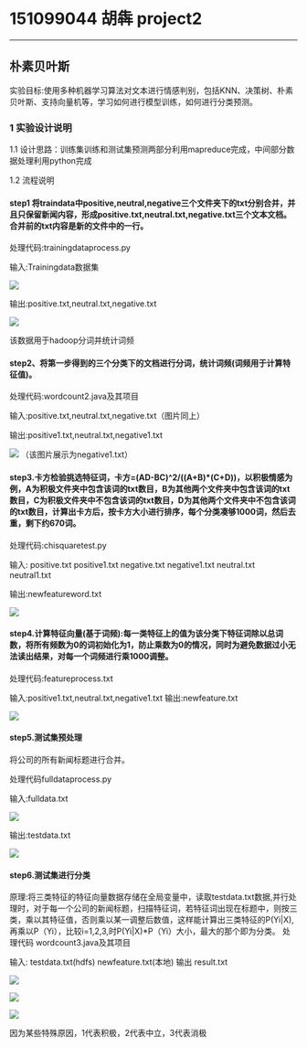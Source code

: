 # 151099044 胡犇 project2

------
## 朴素贝叶斯

实验目标:使用多种机器学习算法对文本进行情感判别，包括KNN、决策树、朴素贝叶斯、支持向量机等，学习如何进行模型训练，如何进行分类预测。
### 1 实验设计说明
1.1 设计思路：训练集训练和测试集预测两部分利用mapreduce完成，中间部分数据处理利用python完成

1.2 流程说明
#### step1 将traindata中positive,neutral,negative三个文件夹下的txt分别合并，并且只保留新闻内容，形成positive.txt,neutral.txt,negative.txt三个文本文档。合并前的txt内容是新的文件中的一行。

处理代码:trainingdataprocess.py

输入:Trainingdata数据集

![](https://i.imgur.com/ctaoiao.png)


输出:positive.txt,neutral.txt,negative.txt

![](https://i.imgur.com/Ks2ekCY.png)

该数据用于hadoop分词并统计词频



#### step2、将第一步得到的三个分类下的文档进行分词，统计词频(词频用于计算特征值)。
处理代码:wordcount2.java及其项目

输入:positive.txt,neutral.txt,negative.txt（图片同上）

输出:positive1.txt,neutral.txt,negative1.txt

![](https://i.imgur.com/vw0tn1s.png)
（该图片展示为negative1.txt）

#### step3.卡方检验挑选特征词，卡方=(AD-BC)^2/((A+B)*(C+D))，以积极情感为例，A为积极文件夹中包含该词的txt数目，B为其他两个文件夹中包含该词的txt数目，C为积极文件夹中不包含该词的txt数目，D为其他两个文件夹中不包含该词的txt数目，计算出卡方后，按卡方大小进行排序，每个分类凑够1000词，然后去重，剩下约670词。
处理代码:chisquaretest.py

输入:
positive.txt positive1.txt
negative.txt negative1.txt
neutral.txt neutral1.txt

输出:newfeatureword.txt

![](https://i.imgur.com/wPh1vxC.png)


#### step4.计算特征向量(基于词频):每一类特征上的值为该分类下特征词除以总词数，将所有频数为0的词初始化为1，防止乘数为0的情况，同时为避免数据过小无法读出结果，对每一个词频进行乘1000调整。

处理代码:featureprocess.txt

输入:positive1.txt,neutral.txt,negative1.txt
输出:newfeature.txt

![](https://i.imgur.com/UbwVsHe.png)

#### step5.测试集预处理
将公司的所有新闻标题进行合并。

处理代码fulldataprocess.py

输入:fulldata.txt

![](https://i.imgur.com/ljcMb8h.png)

输出:testdata.txt

![](https://i.imgur.com/gi5VFoP.png)


#### step6.测试集进行分类
原理:将三类特征的特征向量数据存储在全局变量中，读取testdata.txt数据,并行处理时，对于每一个公司的新闻标题，扫描特征词，若特征词出现在标题中，则按三类，乘以其特征值，否则乘以某一调整后数值，这样能计算出三类特征的P(Yi|X),再乘以P（Yi），比较i=1,2,3,时P(Yi|X)*P（Yi）大小，最大的那个即为分类。
处理代码 wordcount3.java及其项目

输入:
testdata.txt(hdfs)
newfeature.txt(本地)
输出
result.txt

![](https://i.imgur.com/2MjwD0v.png)

![](https://i.imgur.com/fxBBTFZ.png)

![](https://i.imgur.com/rB1ppB7.png)

因为某些特殊原因，1代表积极，2代表中立，3代表消极


